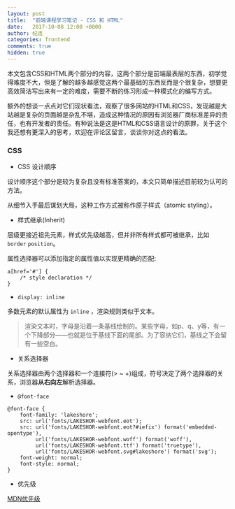 ```yaml
---
layout: post
title:  "前端课程学习笔记 - CSS 和 HTML"
date:   2017-10-08 12:00 +0800
author: 纪连
categories: frontend
comments: true
hidden: true
---
```


本文包含CSS和HTML两个部分的内容，这两个部分是前端最表层的东西，初学觉得难度不大，但是了解的越多越感觉这两个最基础的东西反而是个很复杂，想要更高效简洁写出来有一定的难度，需要不断的练习形成一种模式化的编写方式。

额外的想谈一点点对它们现状看法，观察了很多网站的HTML和CSS，发现越是大站越是复杂的页面越是杂乱不堪，造成这种情况的原因有浏览器厂商标准差异的责任，也有开发者的责任。有种说法是这是HTML和CSS语言设计的原罪，关于这个我还想有更深入的思考，欢迎在评论区留言，谈谈你对这点的看法。

### CSS

* CSS 设计顺序

设计顺序这个部分是较为复杂且没有标准答案的，本文只简单描述目前较为认可的方法。

从细节入手最后谋划大局，这种工作方式被称作原子样式（atomic styling）。


* 样式继承(Inherit)

层级更接近祖先元素，样式优先级越高，但并非所有样式都可被继承，比如 `border` `position`。

属性选择器可以添加指定的属性值以实现更精确的匹配:

```
a[href='#'] {
    /* style declaration */
}
```

* `display: inline`

多数元素的默认属性为 `inline` ，渲染规则类似于文本。

> 渲染文本时，字母是沿着一条基线绘制的。某些字母，如p、q、y等，有一个下降部分——也就是位于基线下面的尾部。为了容纳它们，基线之下会留有一些空白。

* 关系选择器

关系选择器由两个选择器和一个连接符(> ~ +)组成，符号决定了两个选择器的关系，浏览器**从右向左**解析选择器。

* `@font-face`

```
@font-face {
    font-family: 'lakeshore';
    src: url('fonts/LAKESHOR-webfont.eot');
    src: url('fonts/LAKESHOR-webfont.eot?#iefix') format('embedded-opentype'),
         url('fonts/LAKESHOR-webfont.woff') format('woff'),
         url('fonts/LAKESHOR-webfont.ttf') format('truetype'),
         url('fonts/LAKESHOR-webfont.svg#lakeshore') format('svg');
    font-weight: normal;
    font-style: normal;
}
```

* 优先级

[MDN优先级](https://developer.mozilla.org/en-US/docs/Web/CSS/Specificity)